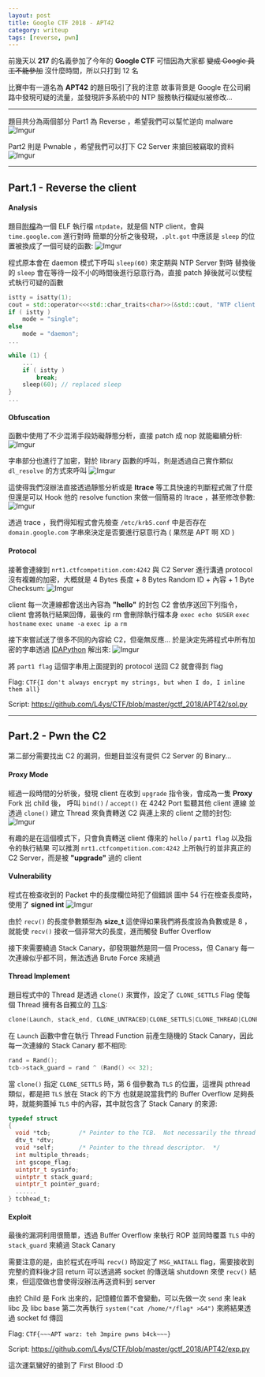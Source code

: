 ```yaml
---
layout: post
title: Google CTF 2018 - APT42
category: writeup
tags: [reverse, pwn]
---
```


前幾天以 **217** 的名義參加了今年的 **Google CTF**
可惜因為大家都 ~~變成 Google 員工不能參加~~ 沒什麼時間，所以只打到 12 名

比賽中有一道名為 **APT42** 的題目吸引了我的注意
故事背景是 Google 在公司網路中發現可疑的流量，並發現許多系統中的 NTP 服務執行檔疑似被修改...
<!--more-->

---

題目共分為兩個部分
Part1 為 Reverse ，希望我們可以幫忙逆向 malware
![Imgur](https://i.imgur.com/fAJii9j.png)

Part2 則是 Pwnable ，希望我們可以打下 C2 Server 來搶回被竊取的資料
![Imgur](https://i.imgur.com/48VXQTD.png)

---


## Part.1 - Reverse the client

#### Analysis
題目[附檔](https://storage.googleapis.com/gctf-2018-attachments/9754f5add12f4a19bf772f248f96c142ccc1ec011a59e76e192e8c0e2afb5291)為一個 ELF 執行檔 `ntpdate`，就是個 NTP client，會與 `time.google.com` 進行對時
簡單的分析之後發現，`.plt.got` 中應該是 `sleep` 的位置被換成了一個可疑的函數:
![Imgur](https://i.imgur.com/wS1m9sp.png)

程式原本會在 daemon 模式下呼叫 `sleep(60)` 來定期與 NTP Server 對時
替換後的 `sleep` 會在等待一段不小的時間後進行惡意行為，直接 patch 掉後就可以使程式執行可疑的函數

```cpp
istty = isatty(1);
cout = std::operator<<<std::char_traits<char>>(&std::cout, "NTP client v0.1 (");
if ( istty )
    mode = "single";
else
    mode = "daemon";
...

while (1) {
    ...
    if ( istty )
        break;
    sleep(60); // replaced sleep
}
...
```

#### Obfuscation
函數中使用了不少混淆手段妨礙靜態分析，直接 patch 成 nop 就能繼續分析:
![Imgur](https://i.imgur.com/F0yylTF.png)

字串部分也進行了加密，對於 library 函數的呼叫，則是透過自己實作類似 `dl_resolve` 的方式來呼叫
![Imgur](https://i.imgur.com/yL3w8iu.png)

這使得我們沒辦法直接透過靜態分析或是 **ltrace** 等工具快速的判斷程式做了什麼
但還是可以 Hook 他的 resolve function 來做一個簡易的 ltrace ，甚至修改參數:
![Imgur](https://i.imgur.com/meZOwOJ.png)

透過 trace ，我們得知程式會先檢查 `/etc/krb5.conf` 中是否存在 `domain.google.com` 字串來決定是否要進行惡意行為
( 果然是 APT 啊 XD )

#### Protocol

接著會連線到 `nrt1.ctfcompetition.com:4242` 與 C2 Server 進行溝通
protocol 沒有複雜的加密，大概就是 4 Bytes 長度 + 8 Bytes Random ID + 內容 + 1 Byte Checksum:
![Imgur](https://i.imgur.com/jM16DgH.png)

client 每一次連線都會送出內容為 **"hello"** 的封包
C2 會依序送回下列指令，client 會將執行結果回傳，最後的 rm 會刪除執行檔本身
`exec echo $USER`
`exec hostname`
`exec uname -a`
`exec ip a`
`rm`

接下來嘗試送了很多不同的內容給 C2，但毫無反應...
於是決定先將程式中所有加密的字串透過 [IDAPython](https://github.com/L4ys/CTF/blob/master/gctf_2018/APT42/decode.py) 解出來:
![Imgur](https://i.imgur.com/PRPjLs5.png)

將 `part1 flag` 這個字串用上面提到的 protocol 送回 C2 就會得到 flag

Flag: `CTF{I don't always encrypt my strings, but when I do, I inline them all}`

Script: https://github.com/L4ys/CTF/blob/master/gctf_2018/APT42/sol.py

---

## Part.2 - Pwn the C2

第二部分需要找出 C2 的漏洞，但題目並沒有提供 C2 Server 的 Binary...

#### Proxy Mode

經過一段時間的分析後，發現 client 在收到 `upgrade` 指令後，會成為一隻 **Proxy**
Fork 出 child 後， 呼叫 `bind()` / `accept()` 在 4242 Port 監聽其他 client 連線
並透過 `clone()` 建立 Thread 來負責轉送 C2 與連上來的 client 之間的封包:
![Imgur](https://i.imgur.com/QslXSAj.png)

有趣的是在這個模式下，只會負責轉送 client 傳來的 `hello` / `part1 flag` 以及指令的執行結果
可以推測 `nrt1.ctfcompetition.com:4242` 上所執行的並非真正的 C2 Server，而是被 **"upgrade"** 過的 client

#### Vulnerability

程式在檢查收到的 Packet 中的長度欄位時犯了個錯誤
圖中 54 行在檢查長度時，使用了 **signed int**
![Imgur](https://i.imgur.com/avAhDuA.png)

由於 `recv()` 的長度參數類型為 **size_t** 
這使得如果我們將長度設為負數或是 8 ，就能使 `recv()` 接收一個非常大的長度，進而觸發 Buffer Overflow

接下來需要繞過 Stack Canary，卻發現雖然是同一個 Process，但 Canary 每一次連線似乎都不同，無法透過 Brute Force 來繞過

#### Thread Implement
題目程式中的 Thread 是透過 `clone()` 來實作，設定了 `CLONE_SETTLS` Flag 使每個 Thread 擁有各自獨立的 [TLS](https://en.wikipedia.org/wiki/Thread-local_storage):

```cpp
clone(Launch, stack_end, CLONE_UNTRACED|CLONE_SETTLS|CLONE_THREAD|CLONE_SIGHAND|CLONE_VM, func, 0LL, stack_end);
```

在 `Launch` 函數中會在執行 Thread Function 前產生隨機的 Stack Canary，因此每一次連線的 Stack Canary 都不相同:
```c
rand = Rand();
tcb->stack_guard = rand ^ (Rand() << 32);
```

當 `clone()` 指定 `CLONE_SETTLS` 時，第 6 個參數為 `TLS` 的位置，這裡與 pthread 類似，都是把 `TLS` 放在 Stack 的下方
也就是說當我們的 Buffer Overflow 足夠長時，就能夠蓋掉 `TLS` 中的內容，其中就包含了 Stack Canary 的來源:
```c
typedef struct
{
  void *tcb;        /* Pointer to the TCB.  Not necessarily the thread descriptor used by libpthread.  */
  dtv_t *dtv;
  void *self;       /* Pointer to the thread descriptor.  */
  int multiple_threads;
  int gscope_flag;
  uintptr_t sysinfo;
  uintptr_t stack_guard;
  uintptr_t pointer_guard;
  ......
} tcbhead_t;
```

#### Exploit
最後的漏洞利用很簡單，透過 Buffer Overflow 來執行 ROP 並同時覆蓋 `TLS` 中的 `stack_guard` 來繞過 Stack Canary

需要注意的是，由於程式在呼叫 `recv()` 時設定了 `MSG_WAITALL` flag，需要接收到完整的資料後才回 return
可以透過將 socket 的傳送端 shutdown 來使 `recv()` 結束，但這麼做也會使得沒辦法再送資料到 server

由於 Child 是 Fork 出來的，記憶體位置不會變動，可以先做一次 `send` 來 leak libc 及 libc base
第二次再執行 `system("cat /home/*/flag* >&4")` 來將結果透過 socket fd 傳回

Flag: `CTF{~~~APT warz: teh 3mpire pwns b4ck~~~}`

Script: https://github.com/L4ys/CTF/blob/master/gctf_2018/APT42/exp.py

這次運氣蠻好的搶到了 First Blood :D

